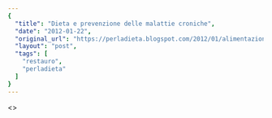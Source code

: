 ```yaml
---
{
  "title": "Dieta e prevenzione delle malattie croniche",
  "date": "2012-01-22",
  "original_url": "https://perladieta.blogspot.com/2012/01/alimentazione-e-prevenzione-di-malattie.html",
  "layout": "post",
  "tags": [
    "restauro",
    "perladieta"
  ]
}
---
```


<>
